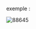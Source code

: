exemple :

![88645](https://github.com/fk-crafter/html-css-js-button/assets/127132293/c0f5759d-30a9-4cfc-85db-06e95207345a)
